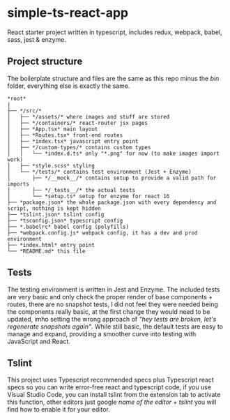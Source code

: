 # simple-ts-react-app

React starter project written in typescript, includes redux, webpack, babel, sass, jest & enzyme.


## Project structure

The boilerplate structure and files are the same as this repo minus the *bin* folder, everything else is exactly the same.

```
*root*
|
├── */src/*
│   ├── */assets/* where images and stuff are stored
│   ├── */containers/* react-router jsx pages
│   ├── *App.tsx* main layout
│   ├── *Routes.tsx* front-end routes
│   ├── *index.tsx* javascript entry point
│   ├── */custom-types/* contains custom types
│   │   └── *index.d.ts* only "*.png" for now (to make images import work)
│   ├── *style.scss* styling
│   └── */tests/* contains test environment (Jest + Enzyme)
│       ├── */__mock__/* contains setup to provide a valid path for imports
│       ├── */_tests__/* the actual tests
│       └── *setup.ts* setup for enzyme for react 16
├── *package.json* the whole package.json with every dependency and script, nothing is kept hidden
├── *tslint.json* tslint config
├── *tsconfig.json* typescript config
├── *.babelrc* babel config (polyfills)
├── *webpack.config.js* webpack config, it has a dev and prod environment
├── *index.html* entry point
└── *README.md* this file
```


## Tests

The testing environment is written in Jest and Enzyme.
The included tests are very basic and only check the proper render of base components + routes, there are no snapshot tests, I did not feel they were needed being the components really basic, at the first change they would need to be updated, imho setting the wrong approach of _"hey tests are broken, let's regenerate snapshots again"_.
While still basic, the default tests are easy to manage and expand, providing a smoother curve into testing with JavaScript and React.


## Tslint

This project uses Typescript recommended specs plus Typescript react specs so you can write error-free react and typescript code, if you use Visual Studio Code, you can install tslint from the extension tab to activate this function, other editors just google _name of the editor + tslint_ you will find how to enable it for your editor.



